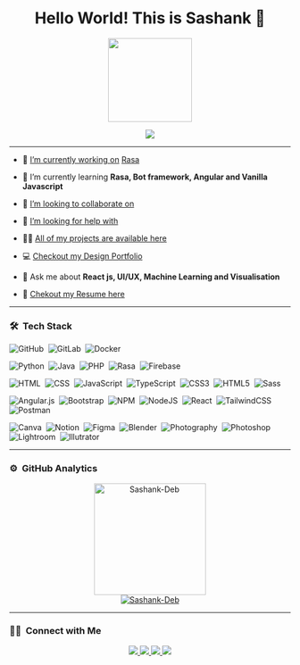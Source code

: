 
<h1 align="center">Hello World! This is Sashank 👋</h1>
<p align="center">
  <img src="https://i.imgur.com/SsgDMnb.gif" height="150"/>
</p>

<p align="center">
  <img src="https://readme-typing-svg.herokuapp.com/?lines=Full+Stack+Development+Engineer;UI/UX+Development+Engineer;Graphic+Designer+and+Photographer"/>
</p>

---
- 🔭 [I’m currently working on](https://github.com/Sashank-Deb/Rasa-chatbot) [Rasa](https://rasa.com/)

- 🌱 I’m currently learning **Rasa, Bot framework, Angular and Vanilla Javascript**

- 👯 [I’m looking to collaborate on](https://sashank-deb.github.io/Covid-Management-Website/Covid%20Website/)

- 🤝 [I’m looking for help with](https://github.com/)

- 👨‍💻 [All of my projects are available here](https://github.com/Sashank-Deb)

<!-- - 📝 I regularly write articles on [Your Website](https://mobie.tech/) -->

- 💻 [Checkout my Design Portfolio](https://www.behance.net/sashankdeb1)

- 💬 Ask me about **React js, UI/UX, Machine Learning and Visualisation**

- 📄 [Chekout my Resume here](https://drive.google.com/file/d/1wOEAIBG7in7UPbgnNIVDUIFGTSmplLHD/view?usp=sharing)

<!-- <img id="optionalstuff" alt="Night Coding" src="https://media4.giphy.com/media/f3iwJFOVOwuy7K6FFw/giphy.gif?cid=ecf05e47dcj7w35th4zqt7w360lqh6ey885vmyw03om06wl3&rid=giphy.gif&ct=g" width=400px align="right"/> -->

---
### 🛠 &nbsp;Tech Stack

![GitHub](https://img.shields.io/badge/-GitHub-05122A?style=for-the-badge&logo=github)&nbsp;
![GitLab](https://img.shields.io/badge/-GitLab-05122A?style=for-the-badge&logo=gitlab)&nbsp;
![Docker](https://img.shields.io/badge/-Docker-05122A?style=for-the-badge&logo=docker)&nbsp;

![Python](https://img.shields.io/badge/-Python-05122A?style=for-the-badge&logo=python)&nbsp;
![Java](https://img.shields.io/badge/-Java-05122A?style=for-the-badge&logo=Java&logoColor=FFA518)&nbsp;
![PHP](https://img.shields.io/badge/-PHP-05122A?style=for-the-badge&logo=php)&nbsp;
![Rasa](https://img.shields.io/badge/-Rasa-05122A?style=for-the-badge&logo=chatbot)&nbsp;
![Firebase](https://img.shields.io/badge/firebase-05122A.svg?style=for-the-badge&logo=firebase) 

![HTML](https://img.shields.io/badge/-HTML-05122A?style=for-the-badge&logo=HTML5)&nbsp;
![CSS](https://img.shields.io/badge/-CSS-05122A?style=for-the-badge&logo=CSS3&logoColor=1572B6)&nbsp;
![JavaScript](https://img.shields.io/badge/-JavaScript-05122A?style=for-the-badge&logo=javascript)&nbsp;
![TypeScript](https://img.shields.io/badge/-TypeScript-05122A?style=for-the-badge&logo=typescript)&nbsp;
![CSS3](https://img.shields.io/badge/css3-05122A.svg?style=for-the-badge&logo=css3)&nbsp; 
![HTML5](https://img.shields.io/badge/html5-05122A.svg?style=for-the-badge&logo=html5)&nbsp; 
![Sass](https://img.shields.io/badge/-Sass-05122A?style=for-the-badge&logo=sass)

![Angular.js](https://img.shields.io/badge/angular.js-05122A.svg?style=for-the-badge&logo=angularjs&logoColor=orange)&nbsp;
![Bootstrap](https://img.shields.io/badge/bootstrap-05122A.svg?style=for-the-badge&logo=bootstrap)&nbsp;
![NPM](https://img.shields.io/badge/NPM-05122A.svg?style=for-the-badge&logo=npm)&nbsp;
![NodeJS](https://img.shields.io/badge/node.js-05122A?style=for-the-badge&logo=node.js)&nbsp; 
![React](https://img.shields.io/badge/react-05122A.svg?style=for-the-badge&logo=react)&nbsp;
![TailwindCSS](https://img.shields.io/badge/tailwindcss-05122A.svg?style=for-the-badge&logo=tailwind-css)&nbsp; 	
![Postman](https://img.shields.io/badge/Postman-05122A?style=for-the-badge&logo=postman&logoColor=orange) 

![Canva](https://img.shields.io/badge/-Canva-05122A?style=for-the-badge&logo=canva)&nbsp;
![Notion](https://img.shields.io/badge/Notion-05122A.svg?style=for-the-badge&logo=notion)&nbsp;
![Figma](https://img.shields.io/badge/figma-05122A.svg?style=for-the-badge&logo=figma)&nbsp; 
![Blender](https://img.shields.io/badge/-Blender-05122A?style=for-the-badge&logo=blender)&nbsp;
![Photography](https://img.shields.io/badge/-Photography-05122A?style=for-the-badge&logo=photobucket)&nbsp;
![Photoshop](https://img.shields.io/badge/-Photoshop-05122A?style=for-the-badge&logo=adobephotoshop)&nbsp;
![Lightroom](https://img.shields.io/badge/-Lightroom-05122A?style=for-the-badge&logo=adobelightroom)&nbsp;
![Illutrator](https://img.shields.io/badge/-Illustrator-05122A?style=for-the-badge&logo=adobeillustrator)

<!-- 
![Android](https://img.shields.io/badge/-Android-05122A?style=for-the-badge&logo=android)&nbsp;
![iOS](https://img.shields.io/badge/-iOS-05122A?style=for-the-badge&logo=iOS)&nbsp;
![Windows](https://img.shields.io/badge/-Windows-05122A?style=for-the-badge&logo=windows)&nbsp;
![Linux](https://img.shields.io/badge/-Linux-05122A?style=for-the-badge&logo=linux)&nbsp;
![MacOS](https://img.shields.io/badge/-MacOS-05122A?style=for-the-badge&logo=macOS)&nbsp; -->

---

### ⚙️ &nbsp;GitHub Analytics

<p align="center">
<a href="https://github.com/Sashank-Deb">
<!-- <img  src="https://github-readme-stats.vercel.app/api/top-langs?username=Sashank-Deb&show_icons=true&locale=en&layout=compact&theme=gotham&hide_border=true" alt="Sashank-Deb" height=150px/> -->
  <img  src="https://github-readme-stats.vercel.app/api?username=Sashank-Deb&show_icons=true&locale=en&theme=github_dark&hide_border=true&count_private=true" alt="Sashank-Deb" height=200px/><br/>
  <img src="https://github-readme-streak-stats.herokuapp.com/?user=Sashank-Deb&theme=github_dark&hide_border=true" alt="Sashank-Deb"/>
</a>
</p>

---

### 🤝🏻 &nbsp;Connect with Me

<p align="center">
  <a href="mailto:sashankdebrgu7@gmail.com">
    <img src="https://img.shields.io/badge/-Mail-D14836?style=for-the-badge&logo=Gmail&logoColor=white"/>
  </a>
  <a href="https://www.linkedin.com/in/sashank-deb/">
    <img src="https://img.shields.io/badge/-LinkedIn-0077B5?style=for-the-badge&logo=Linkedin&logoColor=white"/>
  </a>
  <a href="https://www.instagram.com/sashank_deb/">
    <img src="https://img.shields.io/badge/-Instagram-E1306C?style=for-the-badge&logo=Instagram&logoColor=white"/>
  </a>
  <a href="https://twitter.com/SashankDeb">
    <img src="https://img.shields.io/badge/-Twitter-42C3F7?style=for-the-badge&logo=twitter&logoColor=white"/>
  </a>
</p>

